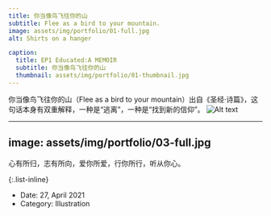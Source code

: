 ```yaml
---
title: 你当像鸟飞往你的山
subtitle: Flee as a bird to your mountain.
image: assets/img/portfolio/01-full.jpg
alt: Shirts on a hanger

caption:
  title: EP1 Educated:A MEMOIR
  subtitle: 你当像鸟飞往你的山
  thumbnail: assets/img/portfolio/01-thumbnail.jpg
---
```

 你当像鸟飞往你的山（Flee as a bird to your mountain）出自《圣经·诗篇》，这句话本身有双重解释，一种是“逃离”，一种是“找到新的信仰”。
![Alt text]("assets/img/portfolio/03-full.jpg")

---
image: assets/img/portfolio/03-full.jpg
---

心有所归，志有所向，爱你所爱，行你所行，听从你心。

{:.list-inline}
- Date: 27, April 2021
- Category: Illustration

